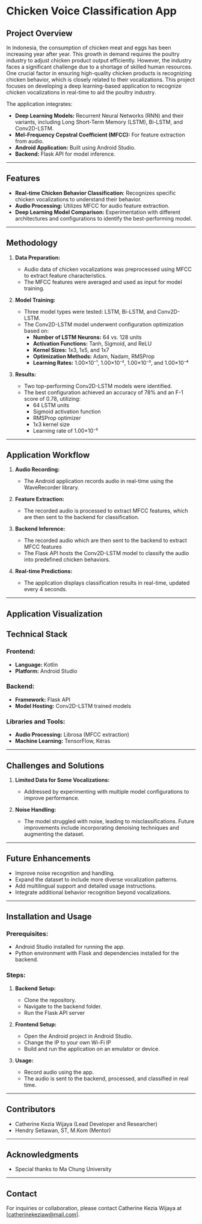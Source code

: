 # Chicken Voice Classification App

## Project Overview
In Indonesia, the consumption of chicken meat and eggs has been increasing year after year. This growth in demand requires the poultry industry to adjust chicken product output efficiently. However, the industry faces a significant challenge due to a shortage of skilled human resources. One crucial factor in ensuring high-quality chicken products is recognizing chicken behavior, which is closely related to their vocalizations. This project focuses on developing a deep learning-based application to recognize chicken vocalizations in real-time to aid the poultry industry.

The application integrates:
- **Deep Learning Models:** Recurrent Neural Networks (RNN) and their variants, including Long Short-Term Memory (LSTM), Bi-LSTM, and Conv2D-LSTM.
- **Mel-Frequency Cepstral Coefficient (MFCC):** For feature extraction from audio.
- **Android Application:** Built using Android Studio.
- **Backend:** Flask API for model inference.

---

## Features
- **Real-time Chicken Behavior Classification**: Recognizes specific chicken vocalizations to understand their behavior.
- **Audio Processing:** Utilizes MFCC for audio feature extraction.
- **Deep Learning Model Comparison:** Experimentation with different architectures and configurations to identify the best-performing model.

---

## Methodology

1. **Data Preparation:**
   - Audio data of chicken vocalizations was preprocessed using MFCC to extract feature characteristics.
   - The MFCC features were averaged and used as input for model training.

2. **Model Training:**
   - Three model types were tested: LSTM, Bi-LSTM, and Conv2D-LSTM.
   - The Conv2D-LSTM model underwent configuration optimization based on:
     - **Number of LSTM Neurons:** 64 vs. 128 units
     - **Activation Functions:** Tanh, Sigmoid, and ReLU
     - **Kernel Sizes:** 1x3, 1x5, and 1x7
     - **Optimization Methods:** Adam, Nadam, RMSProp
     - **Learning Rates:** 1.00×10⁻¹, 1.00×10⁻², 1.00×10⁻³, and 1.00×10⁻⁴

3. **Results:**
   - Two top-performing Conv2D-LSTM models were identified.
   - The best configuration achieved an accuracy of 78% and an F-1 score of 0.78, utilizing:
     - 64 LSTM units
     - Sigmoid activation function
     - RMSProp optimizer
     - 1x3 kernel size
     - Learning rate of 1.00×10⁻³

---

## Application Workflow

1. **Audio Recording:**
   - The Android application records audio in real-time using the WaveRecorder library.

2. **Feature Extraction:**
   - The recorded audio is processed to extract MFCC features, which are then sent to the backend for classification.

3. **Backend Inference:**
   - The recorded audio which are then sent to the backend to extract MFCC features
   - The Flask API hosts the Conv2D-LSTM model to classify the audio into predefined chicken behaviors.

5. **Real-time Predictions:**
   - The application displays classification results in real-time, updated every 4 seconds.

---

## Application Visualization


## Technical Stack
### Frontend:
- **Language:** Kotlin
- **Platform:** Android Studio

### Backend:
- **Framework:** Flask API
- **Model Hosting:** Conv2D-LSTM trained models

### Libraries and Tools:
- **Audio Processing:** Librosa (MFCC extraction)
- **Machine Learning:** TensorFlow, Keras

---

## Challenges and Solutions
1. **Limited Data for Some Vocalizations:**
   - Addressed by experimenting with multiple model configurations to improve performance.

2. **Noise Handling:**
   - The model struggled with noise, leading to misclassifications. Future improvements include incorporating denoising techniques and augmenting the dataset.

---

## Future Enhancements
- Improve noise recognition and handling.
- Expand the dataset to include more diverse vocalization patterns.
- Add multilingual support and detailed usage instructions.
- Integrate additional behavior recognition beyond vocalizations.

---

## Installation and Usage
### Prerequisites:
- Android Studio installed for running the app.
- Python environment with Flask and dependencies installed for the backend.

### Steps:
1. **Backend Setup:**
   - Clone the repository.
   - Navigate to the backend folder.
   - Run the Flask API server
     
2. **Frontend Setup:**
   - Open the Android project in Android Studio.
   - Change the IP to your own Wi-Fi IP
   - Build and run the application on an emulator or device.

3. **Usage:**
   - Record audio using the app.
   - The audio is sent to the backend, processed, and classified in real time.

---

## Contributors
- Catherine Kezia Wijaya (Lead Developer and Researcher)
- Hendry Setiawan, ST, M.Kom (Mentor)

---

## Acknowledgments
- Special thanks to Ma Chung University
---

## Contact
For inquiries or collaboration, please contact Catherine Kezia Wijaya at [catherinekeziaw@mail.com].


